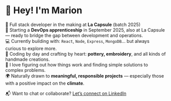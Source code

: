 # 👋 Hey! I'm Marion

🌱 Full stack developer in the making at **La Capsule** (batch 2025)  
🔧 Starting a **DevOps apprenticeship** in September 2025, also at La Capsule — ready to bridge the gap between development and operations.  
💻 Currently building with: `React`, `Node`, `Express`, `MongoDB`... but always curious to explore more.  
🎨 Coding by day and crafting by heart: **pottery, embroidery**, and all kinds of handmade creations.  
🧩 I love figuring out how things work and finding simple solutions to complex problems.  
🌍 Naturally drawn to **meaningful, responsible projects** — especially those with a positive impact on the **climate**.  

📬 Want to chat or collaborate? [Let’s connect on LinkedIn](https://www.linkedin.com/in/marionradix/)
